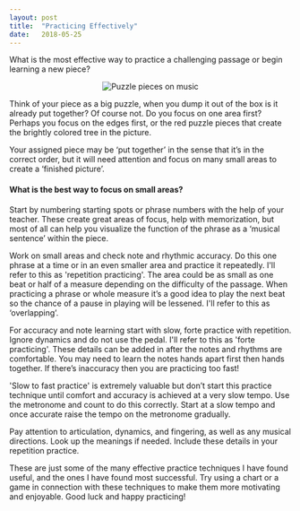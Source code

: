 ```yaml
---
layout: post
title:  "Practicing Effectively"
date:   2018-05-25
---
```


<p class="intro"><span class="dropcap">W</span>hat is the most effective way to practice a challenging passage or begin learning a new piece?</p>

<center><img src="{{ '/assets/img/puzzle_music.jpg' | prepend: site.baseurl }}" alt="Puzzle pieces on music"></center>

<p>Think of your piece as a big puzzle, when you dump it out of the box is it already put together? Of course not. Do you focus on one area first? Perhaps you focus on the edges first, or the red puzzle pieces that create the brightly colored tree in the picture.</p>

<p>Your assigned piece may be ‘put together’ in the sense that it’s in the correct order, but it will need attention and focus on many small areas to create a ‘finished picture’.</a></p>

<h4>What is the best way to focus on small areas?</h4>

<p>Start by numbering starting spots or phrase numbers with the help of your teacher. These create great areas of focus, help with memorization, but most of all can help you visualize the function of the phrase as a ‘musical sentence’ within the piece.</p>

<p>Work on small areas and check note and rhythmic accuracy. Do this one phrase at a time or in an even smaller area and practice it repeatedly. I'll refer to this as 'repetition practicing'. The area could be as small as one beat or half of a measure depending on the difficulty of the passage. When practicing a phrase or whole measure it’s a good idea to play the next beat so the chance of a pause in playing will be lessened. I'll refer to this as ‘overlapping’.</p>

<p>For accuracy and note learning start with slow, forte practice with repetition. Ignore dynamics and do not use the pedal. I'll refer to this as 'forte practicing'. These details can be added in after the notes and rhythms are comfortable. You may need to learn the notes hands apart first then hands together. If there’s inaccuracy then you are practicing too fast!</p>

'Slow to fast practice' is extremely valuable but don’t start this practice technique until comfort and accuracy is achieved at a very slow tempo. Use the metronome and count to do this correctly. Start at a slow tempo and once accurate raise the tempo on the metronome gradually.</p>

<p>Pay attention to articulation, dynamics, and fingering, as well as any musical directions. Look up the meanings if needed. Include these details in your repetition practice.</p>

<p>These are just some of the many effective practice techniques I have found useful, and the ones I have found most successful. Try using a chart or a game in connection with these techniques to make them more motivating and enjoyable. Good luck and happy practicing!</p>




